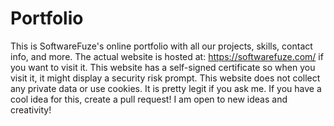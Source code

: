 # Portfolio
This is SoftwareFuze's online portfolio with all our projects, skills, contact info, and more. 
The actual website is hosted at: https://softwarefuze.com/ if you want to visit it. 
This website has a self-signed certificate so when you visit it, it might display a security risk prompt.
This website does not collect any private data or use cookies.
It is pretty legit if you ask me.
If you have a cool idea for this, create a pull request! I am open to new ideas and creativity!
